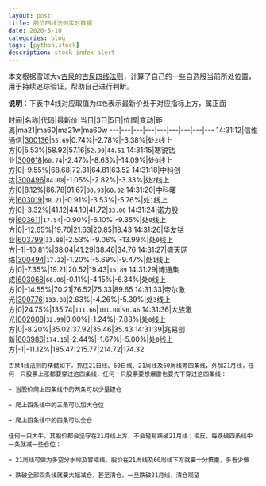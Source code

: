 ```yaml
---
layout: post
title: 股价四线法则实时数据
date: 2020-5-10
categories: blog
tags: [python,stock]
description: stock index alert
---
```



本文根据雪球大v[古泉](https://xueqiu.com/u/7148646888)的[古泉四线法则](https://xueqiu.com/7148646888/130498192)，计算了自己的一些自选股当前所处位置，用于持续追踪验证，帮助自己进行判断。

**说明**：下表中4线对应取值为`红色`表示最新价处于对应指标上方，属正面

时间|名称|代码|最新价|当日|3日|5日|位置|变动|距离|ma21|ma60|ma21w|ma60w
---|---|---|---|---|---|---|---|---
14:31:12|信维通信|[300136](https://xueqiu.com/S/SZ300136)|`55.69`|0.74%|-2.78%|-3.38%|处`2`线上方|0|5.53%|58.92|57.16|`52.90`|`44.51`
14:31:15|寒锐钴业|[300618](https://xueqiu.com/S/SZ300618)|`60.74`|-2.47%|-8.63%|-14.09%|处`0`线上方|0|-9.55%|68.68|72.31|64.81|63.52
14:31:18|中科创达|[300496](https://xueqiu.com/S/SZ300496)|`84.08`|-1.05%|-2.82%|-3.33%|处`2`线上方|0|8.12%|86.78|91.67|`80.93`|`60.02`
14:31:20|中科曙光|[603019](https://xueqiu.com/S/SH603019)|`38.21`|-0.91%|-3.53%|-5.76%|处`1`线上方|0|-3.32%|41.12|44.10|41.72|`33.06`
14:31:24|诺力股份|[603611](https://xueqiu.com/S/SH603611)|`17.54`|-0.90%|-6.10%|-9.35%|处`0`线上方|0|-12.65%|19.70|21.63|20.85|18.43
14:31:26|华友钴业|[603799](https://xueqiu.com/S/SH603799)|`33.88`|-2.53%|-9.06%|-13.99%|处`0`线上方|-1|-10.81%|38.04|41.29|38.46|34.76
14:31:27|盛天网络|[300494](https://xueqiu.com/S/SZ300494)|`17.22`|-1.20%|-5.69%|-9.47%|处`1`线上方|0|-7.35%|19.21|20.52|19.43|`15.89`
14:31:29|博通集成|[603068](https://xueqiu.com/S/SH603068)|`66.06`|-0.11%|-4.15%|-6.34%|处`0`线上方|0|-14.55%|70.21|76.52|75.33|89.65
14:31:33|帝尔激光|[300776](https://xueqiu.com/S/SZ300776)|`133.88`|2.63%|-4.26%|-5.39%|处`3`线上方|0|24.75%|135.74|`111.66`|`101.08`|`90.46`
14:31:36|大族激光|[002008](https://xueqiu.com/S/SZ002008)|`32.99`|0.00%|-1.24%|-7.88%|处`0`线上方|0|-8.20%|35.02|37.92|35.46|35.43
14:31:39|兆易创新|[603986](https://xueqiu.com/S/SH603986)|`174.15`|-2.44%|-1.67%|-5.00%|处`0`线上方|-1|-11.12%|185.47|215.77|214.72|174.32

```
古泉4线法则的精髓如下。抓住21日线、60日线、21周线及60周线等四条线，外加21月线，任何一只股票上涨都要穿过这四条线，任何一只股票要想爆雷也要先下穿过这四条线：

+ 当股价爬上四条线中的两条可以少量建仓

+ 爬上四条线中的三条可以加大仓位

+ 爬上四条线中的四条可以全仓

任何一只大牛，其股价都会坚守在21月线上方，不会轻易跌破21月线；相反，每跌破四条线中一条就减一些仓位：

+ 21周线可做为多空分水岭及警戒线，股价在21周线及60周线下方就要十分慎重，多看少做

+ 跌破全部四条线就要大幅减仓，甚至清仓，一旦跌破21月线，清仓观望
```